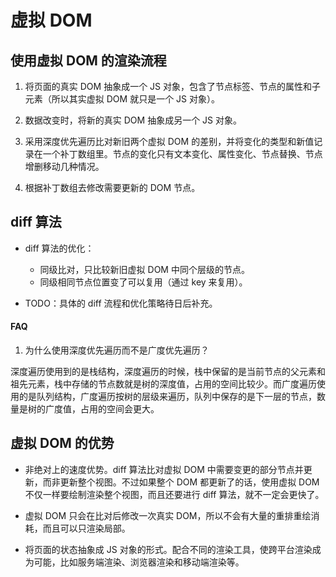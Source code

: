 # 虚拟 DOM

## 使用虚拟 DOM 的渲染流程

1. 将页面的真实 DOM 抽象成一个 JS 对象，包含了节点标签、节点的属性和子元素（所以其实虚拟 DOM 就只是一个 JS 对象）。

2. 数据改变时，将新的真实 DOM 抽象成另一个 JS 对象。

3. 采用深度优先遍历比对新旧两个虚拟 DOM 的差别，并将变化的类型和新值记录在一个补丁数组里。节点的变化只有文本变化、属性变化、节点替换、节点增删移动几种情况。

4. 根据补丁数组去修改需要更新的 DOM 节点。


## diff 算法

- diff 算法的优化：
  - 同级比对，只比较新旧虚拟 DOM 中同个层级的节点。
  - 同级相同节点位置变了可以复用（通过 key 来复用）。

- TODO：具体的 diff 流程和优化策略待日后补充。

#### FAQ

1. 为什么使用深度优先遍历而不是广度优先遍历？

深度遍历使用到的是栈结构，深度遍历的时候，栈中保留的是当前节点的父元素和祖先元素，栈中存储的节点数就是树的深度值，占用的空间比较少。而广度遍历使用的是队列结构，广度遍历按树的层级来遍历，队列中保存的是下一层的节点，数量是树的广度值，占用的空间会更大。


## 虚拟 DOM 的优势

- 非绝对上的速度优势。diff 算法比对虚拟 DOM 中需要变更的部分节点并更新，而非更新整个视图。不过如果整个 DOM 都更新了的话，使用虚拟 DOM 不仅一样要绘制渲染整个视图，而且还要进行 diff 算法，就不一定会更快了。

- 虚拟 DOM 只会在比对后修改一次真实 DOM，所以不会有大量的重排重绘消耗，而且可以只渲染局部。

- 将页面的状态抽象成 JS 对象的形式。配合不同的渲染工具，使跨平台渲染成为可能，比如服务端渲染、浏览器渲染和移动端渲染等。
